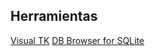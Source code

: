 ## Herramientas
[Visual TK](https://visualtk.com)
[DB Browser for SQLite](https://sqlitebrowser.org)

